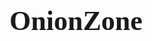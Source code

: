 <html>
<head>
<link href='https://fonts.googleapis.com/css?family=Righteous' rel='stylesheet'>
<style>
body {
    font-family: 'Righteous';font-size: 22px;
}
</style>
</head>
<body>
    <h1>OnionZone</h1>
